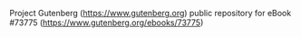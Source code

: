 Project Gutenberg (https://www.gutenberg.org) public repository for
eBook #73775 (https://www.gutenberg.org/ebooks/73775)
